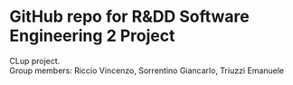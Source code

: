 # GitHub repo for R&DD Software Engineering 2 Project
CLup project.  
Group members: Riccio Vincenzo, Sorrentino Giancarlo, Triuzzi Emanuele
